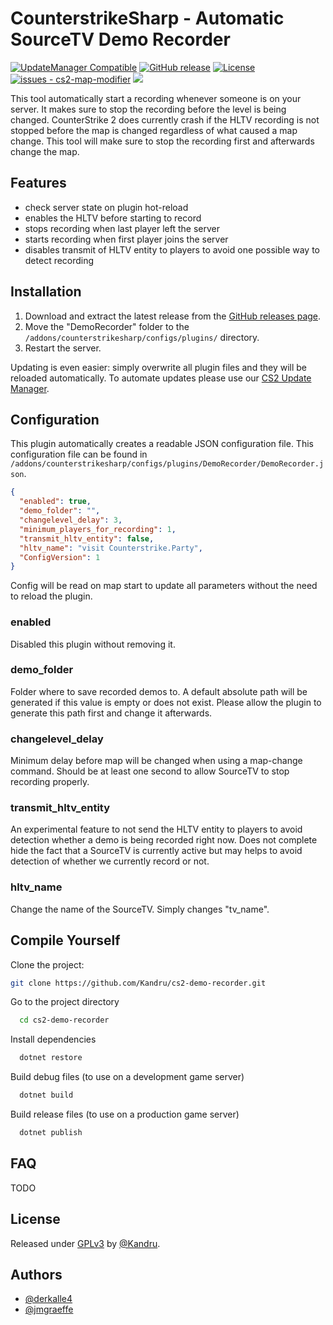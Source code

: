 # CounterstrikeSharp - Automatic SourceTV Demo Recorder

[![UpdateManager Compatible](https://img.shields.io/badge/CS2-UpdateManager-darkgreen)](https://github.com/Kandru/cs2-update-manager/)
[![GitHub release](https://img.shields.io/github/release/Kandru/cs2-demo-recorder?include_prereleases=&sort=semver&color=blue)](https://github.com/Kandru/cs2-demo-recorder/releases/)
[![License](https://img.shields.io/badge/License-GPLv3-blue)](#license)
[![issues - cs2-map-modifier](https://img.shields.io/github/issues/Kandru/cs2-demo-recorder)](https://github.com/Kandru/cs2-demo-recorder/issues)
[![](https://www.paypalobjects.com/en_US/i/btn/btn_donateCC_LG.gif)](https://www.paypal.com/donate/?hosted_button_id=C2AVYKGVP9TRG)

This tool automatically start a recording whenever someone is on your server. It makes sure to stop the recording before the level is being changed. CounterStrike 2 does currently crash if the HLTV recording is not stopped before the map is changed regardless of what caused a map change. This tool will make sure to stop the recording first and afterwards change the map.

## Features

- check server state on plugin hot-reload
- enables the HLTV before starting to record
- stops recording when last player left the server
- starts recording when first player joins the server
- disables transmit of HLTV entity to players to avoid one possible way to detect recording

## Installation

1. Download and extract the latest release from the [GitHub releases page](https://github.com/Kandru/cs2-demo-recorder/releases/).
2. Move the "DemoRecorder" folder to the `/addons/counterstrikesharp/configs/plugins/` directory.
3. Restart the server.

Updating is even easier: simply overwrite all plugin files and they will be reloaded automatically. To automate updates please use our [CS2 Update Manager](https://github.com/Kandru/cs2-update-manager/).


## Configuration

This plugin automatically creates a readable JSON configuration file. This configuration file can be found in `/addons/counterstrikesharp/configs/plugins/DemoRecorder/DemoRecorder.json`.

```json
{
  "enabled": true,
  "demo_folder": "",
  "changelevel_delay": 3,
  "minimum_players_for_recording": 1,
  "transmit_hltv_entity": false,
  "hltv_name": "visit Counterstrike.Party",
  "ConfigVersion": 1
}
```

Config will be read on map start to update all parameters without the need to reload the plugin.

### enabled

Disabled this plugin without removing it.

### demo_folder

Folder where to save recorded demos to. A default absolute path will be generated if this value is empty or does not exist. Please allow the plugin to generate this path first and change it afterwards.

### changelevel_delay

Minimum delay before map will be changed when using a map-change command. Should be at least one second to allow SourceTV to stop recording properly.

### transmit_hltv_entity

An experimental feature to not send the HLTV entity to players to avoid detection whether a demo is being recorded right now. Does not complete hide the fact that a SourceTV is currently active but may helps to avoid detection of whether we currently record or not.

### hltv_name

Change the name of the SourceTV. Simply changes "tv_name".

## Compile Yourself

Clone the project:

```bash
git clone https://github.com/Kandru/cs2-demo-recorder.git
```

Go to the project directory

```bash
  cd cs2-demo-recorder
```

Install dependencies

```bash
  dotnet restore
```

Build debug files (to use on a development game server)

```bash
  dotnet build
```

Build release files (to use on a production game server)

```bash
  dotnet publish
```

## FAQ

TODO

## License

Released under [GPLv3](/LICENSE) by [@Kandru](https://github.com/Kandru).

## Authors

- [@derkalle4](https://www.github.com/derkalle4)
- [@jmgraeffe](https://www.github.com/jmgraeffe)
